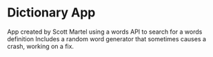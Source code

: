 # Dictionary App

App created by Scott Martel using a words API to search for a words definition
Includes a random word generator that sometimes causes a crash, working on a fix.

